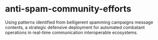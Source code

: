 # anti-spam-community-efforts
Using patterns identified from belligerent spamming campaigns message contents, a strategic defensive deployment for automated combatant operations in real-time communication interoperable ecosystems.
